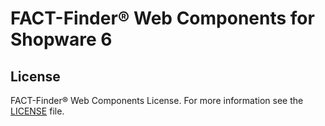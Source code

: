 # FACT-Finder® Web Components for Shopware 6

## License
FACT-Finder® Web Components License. For more information see the [LICENSE](LICENSE) file.
